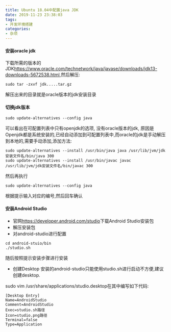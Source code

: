 ```yaml
---
title: Ubuntu 18.04中配置java JDK
date: 2019-11-23 23:38:03
tags:
- 开发环境搭建
categories:
- 杂项
---
```


#### 安装oracle jdk
下载所需的版本的JDK<https://www.oracle.com/technetwork/java/javase/downloads/jdk13-downloads-5672538.html>,然后解压:
```
sudo tar -zxvf jdk.....tar.gz
```
解压出来的目录就是oracle版本的jdk安装目录

#### 切换jdk版本
```
sudo update-alternatives --config java
```
<!-- more -->

可以看出在可配置列表中只有openjdk的选项, 没有oracle版本的jdk, 原因是Openjdk都是系统安装的,已经自动添加到可配置列表中,而oracle的jdk是手动解压到本地的,需要手动添加,添加方法:
```
sudo update-alternatives --install /usr/bin/java java /usr/lib/jvm/jdk安装文件名/bin/java 300
sudo update-alternatives --install /usr/bin/javac javac /usr/lib/jvm/jdk安装文件名/bin/javac 300
```

然后再执行
```
sudo update-alternatives --config java 
```
根据提示输入对应的编号,然后回车确认

#### 安装Android Studio
- 官网<https://developer.android.com/studio>下载Android Studio安装包
- 解压安装包
- 对android-studio进行配置
```
cd android-stuio/bin
./studio.sh
```
随后按照提示安装步骤进行安装
- 创建Desktop
安装的android-studio只能使用studio.sh进行启动不方便,建议创建desktop.

sudo vim /usr/share/applications/studio.desktop在其中编写如下代码:
```
[Desktop Entry]
Name=AndroidStudio
Comment=AndroidStudio
Exec=studio.sh路径
Icon=studio.png路径
Terminal=false
Type=Application
```